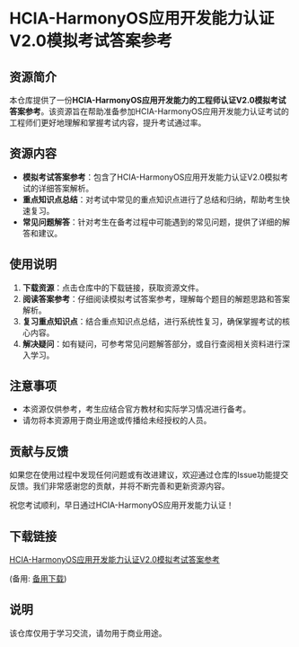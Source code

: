 # HCIA-HarmonyOS应用开发能力认证V2.0模拟考试答案参考

## 资源简介

本仓库提供了一份**HCIA-HarmonyOS应用开发能力的工程师认证V2.0模拟考试答案参考**。该资源旨在帮助准备参加HCIA-HarmonyOS应用开发能力认证考试的工程师们更好地理解和掌握考试内容，提升考试通过率。

## 资源内容

- **模拟考试答案参考**：包含了HCIA-HarmonyOS应用开发能力认证V2.0模拟考试的详细答案解析。
- **重点知识点总结**：对考试中常见的重点知识点进行了总结和归纳，帮助考生快速复习。
- **常见问题解答**：针对考生在备考过程中可能遇到的常见问题，提供了详细的解答和建议。

## 使用说明

1. **下载资源**：点击仓库中的下载链接，获取资源文件。
2. **阅读答案参考**：仔细阅读模拟考试答案参考，理解每个题目的解题思路和答案解析。
3. **复习重点知识点**：结合重点知识点总结，进行系统性复习，确保掌握考试的核心内容。
4. **解决疑问**：如有疑问，可参考常见问题解答部分，或自行查阅相关资料进行深入学习。

## 注意事项

- 本资源仅供参考，考生应结合官方教材和实际学习情况进行备考。
- 请勿将本资源用于商业用途或传播给未经授权的人员。

## 贡献与反馈

如果您在使用过程中发现任何问题或有改进建议，欢迎通过仓库的Issue功能提交反馈。我们非常感谢您的贡献，并将不断完善和更新资源内容。

祝您考试顺利，早日通过HCIA-HarmonyOS应用开发能力认证！

## 下载链接
[HCIA-HarmonyOS应用开发能力认证V2.0模拟考试答案参考](https://pan.quark.cn/s/987b0a38e0de) 

(备用: [备用下载](https://pan.baidu.com/s/1rN6lugunA7Vn1VFYcR7ZBQ?pwd=1234))

## 说明

该仓库仅用于学习交流，请勿用于商业用途。

